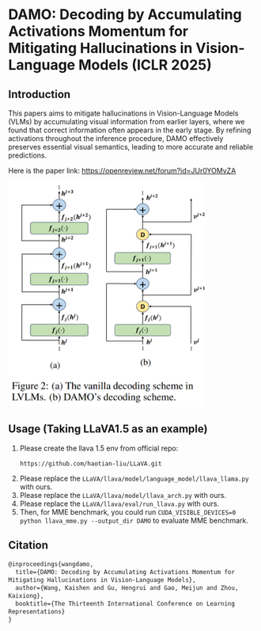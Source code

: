 # DAMO: Decoding by Accumulating Activations Momentum for Mitigating Hallucinations in Vision-Language Models (ICLR 2025)

## Introduction
This papers aims to mitigate hallucinations in Vision-Language Models (VLMs) by accumulating visual information from earlier layers, where we found that correct information often appears in the early stage. By refining activations throughout the inference procedure, DAMO effectively preserves essential visual semantics, leading to more accurate and reliable predictions.

Here is the paper link: https://openreview.net/forum?id=JUr0YOMvZA

<img src="images/architecture.png" width="400" alt="DAMO"/><br/>

## Usage (Taking LLaVA1.5 as an example)

1) Please create the llava 1.5 env from official repo:
   ```
   https://github.com/haotian-liu/LLaVA.git
   ```
2) Please replace the `LLaVA/llava/model/language_model/llava_llama.py` with ours. 
3) Please replace the `LLaVA/llava/model/llava_arch.py` with ours. 
4) Please replace the `LLaVA/llava/eval/run_llava.py` with ours.
5) Then, for MME benchmark, you could run `CUDA_VISIBLE_DEVICES=0 python llava_mme.py --output_dir DAMO` to evaluate MME benchmark.
## Citation
```
@inproceedings{wangdamo,
  title={DAMO: Decoding by Accumulating Activations Momentum for Mitigating Hallucinations in Vision-Language Models},
  author={Wang, Kaishen and Gu, Hengrui and Gao, Meijun and Zhou, Kaixiong},
  booktitle={The Thirteenth International Conference on Learning Representations}
}
```
